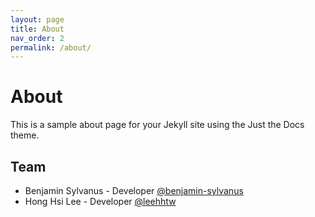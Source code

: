 ```yaml
---
layout: page
title: About
nav_order: 2
permalink: /about/
---
```


# About

This is a sample about page for your Jekyll site using the Just the Docs theme.

## Team

- Benjamin Sylvanus - Developer [@benjamin-sylvanus](https://github.com/benjamin-sylvanus)
- Hong Hsi Lee - Developer [@leehhtw](https://github.com/leehhtw)
